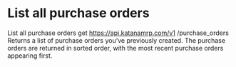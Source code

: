 # List all purchase orders

List all purchase orders get https://api.katanamrp.com/v1 /purchase_orders Returns a
list of purchase orders you’ve previously created. The purchase orders are returned in
sorted order, with the most recent purchase orders appearing first.
